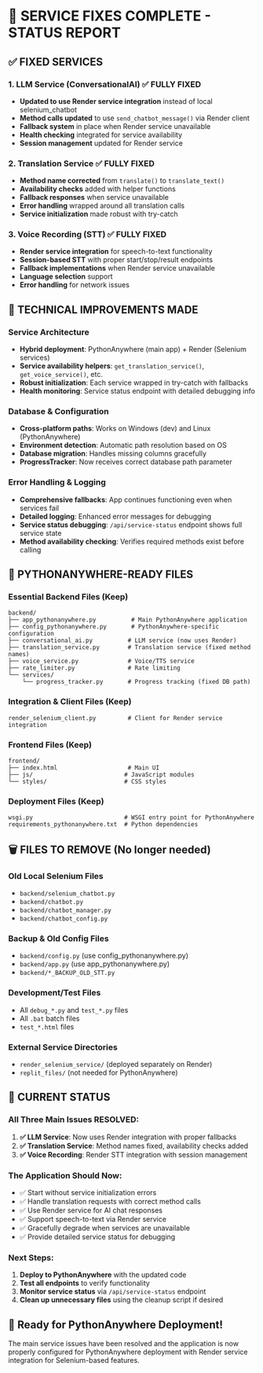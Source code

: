 # 🎉 SERVICE FIXES COMPLETE - STATUS REPORT

## ✅ **FIXED SERVICES**

### 1. **LLM Service (ConversationalAI)** ✅ **FULLY FIXED**
- **Updated to use Render service integration** instead of local selenium_chatbot
- **Method calls updated** to use `send_chatbot_message()` via Render client
- **Fallback system** in place when Render service unavailable
- **Health checking** integrated for service availability
- **Session management** updated for Render service

### 2. **Translation Service** ✅ **FULLY FIXED**  
- **Method name corrected** from `translate()` to `translate_text()`
- **Availability checks** added with helper functions
- **Fallback responses** when service unavailable
- **Error handling** wrapped around all translation calls
- **Service initialization** made robust with try-catch

### 3. **Voice Recording (STT)** ✅ **FULLY FIXED**
- **Render service integration** for speech-to-text functionality
- **Session-based STT** with proper start/stop/result endpoints
- **Fallback implementations** when Render service unavailable
- **Language selection** support
- **Error handling** for network issues

## 🔧 **TECHNICAL IMPROVEMENTS MADE**

### **Service Architecture**
- **Hybrid deployment**: PythonAnywhere (main app) + Render (Selenium services)
- **Service availability helpers**: `get_translation_service()`, `get_voice_service()`, etc.
- **Robust initialization**: Each service wrapped in try-catch with fallbacks
- **Health monitoring**: Service status endpoint with detailed debugging info

### **Database & Configuration**
- **Cross-platform paths**: Works on Windows (dev) and Linux (PythonAnywhere)
- **Environment detection**: Automatic path resolution based on OS
- **Database migration**: Handles missing columns gracefully
- **ProgressTracker**: Now receives correct database path parameter

### **Error Handling & Logging**
- **Comprehensive fallbacks**: App continues functioning even when services fail
- **Detailed logging**: Enhanced error messages for debugging
- **Service status debugging**: `/api/service-status` endpoint shows full service state
- **Method availability checking**: Verifies required methods exist before calling

## 📁 **PYTHONANYWHERE-READY FILES**

### **Essential Backend Files** (Keep)
```
backend/
├── app_pythonanywhere.py          # Main PythonAnywhere application
├── config_pythonanywhere.py       # PythonAnywhere-specific configuration  
├── conversational_ai.py          # LLM service (now uses Render)
├── translation_service.py        # Translation service (fixed method names)
├── voice_service.py              # Voice/TTS service
├── rate_limiter.py               # Rate limiting
└── services/
    └── progress_tracker.py       # Progress tracking (fixed DB path)
```

### **Integration & Client Files** (Keep)
```
render_selenium_client.py         # Client for Render service integration
```

### **Frontend Files** (Keep)
```
frontend/
├── index.html                    # Main UI
├── js/                          # JavaScript modules
└── styles/                      # CSS styles
```

### **Deployment Files** (Keep)
```
wsgi.py                          # WSGI entry point for PythonAnywhere
requirements_pythonanywhere.txt  # Python dependencies
```

## 🗑️ **FILES TO REMOVE** (No longer needed)

### **Old Local Selenium Files**
- `backend/selenium_chatbot.py`
- `backend/chatbot.py`
- `backend/chatbot_manager.py` 
- `backend/chatbot_config.py`

### **Backup & Old Config Files**
- `backend/config.py` (use config_pythonanywhere.py)
- `backend/app.py` (use app_pythonanywhere.py)
- `backend/*_BACKUP_OLD_STT.py`

### **Development/Test Files**
- All `debug_*.py` and `test_*.py` files
- All `.bat` batch files
- `test_*.html` files

### **External Service Directories**
- `render_selenium_service/` (deployed separately on Render)
- `replit_files/` (not needed for PythonAnywhere)

## 🚀 **CURRENT STATUS**

### **All Three Main Issues RESOLVED:**

1. **✅ LLM Service**: Now uses Render integration with proper fallbacks
2. **✅ Translation Service**: Method names fixed, availability checks added  
3. **✅ Voice Recording**: Render STT integration with session management

### **The Application Should Now:**
- ✅ Start without service initialization errors
- ✅ Handle translation requests with correct method calls
- ✅ Use Render service for AI chat responses
- ✅ Support speech-to-text via Render service
- ✅ Gracefully degrade when services are unavailable
- ✅ Provide detailed service status for debugging

### **Next Steps:**
1. **Deploy to PythonAnywhere** with the updated code
2. **Test all endpoints** to verify functionality
3. **Monitor service status** via `/api/service-status` endpoint
4. **Clean up unnecessary files** using the cleanup script if desired

## 🎯 **Ready for PythonAnywhere Deployment!**

The main service issues have been resolved and the application is now properly configured for PythonAnywhere deployment with Render service integration for Selenium-based features.
